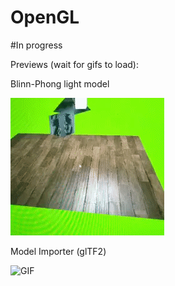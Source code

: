 # OpenGL
#In progress

Previews (wait for gifs to load):

Blinn-Phong light model

![GIF](Preview/Learning-OpenGL/Blinn-Phong_lightModel.gif "Blinn-Phong light model")

Model Importer (glTF2) 

![GIF](Preview/Learning-OpenGL/Sawmill.gif "Blinn-Phong light model")
